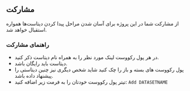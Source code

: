 
## مشارکت

از مشارکت شما در این پروژه برای آسان شدن مراحل پیدا کردن دیتاست‌ها همواره استقبال خواهد شد.

### راهنمای مشارکت

- در هر پول رکووست لینک مورد نظر را به همراه نام دیتاست ذکر کنید.
- دیتاست باید رایگان باشد.
- پول رکووست های بسته و باز را چک کنید شاید شخص دیگری نیز چنین دیتاستی را پیشنهاد داده باشد.
- تیتر پول رکووست خودتان را به فرمت زیر اضافه کنید:
``` Add DATASETNAME ```

